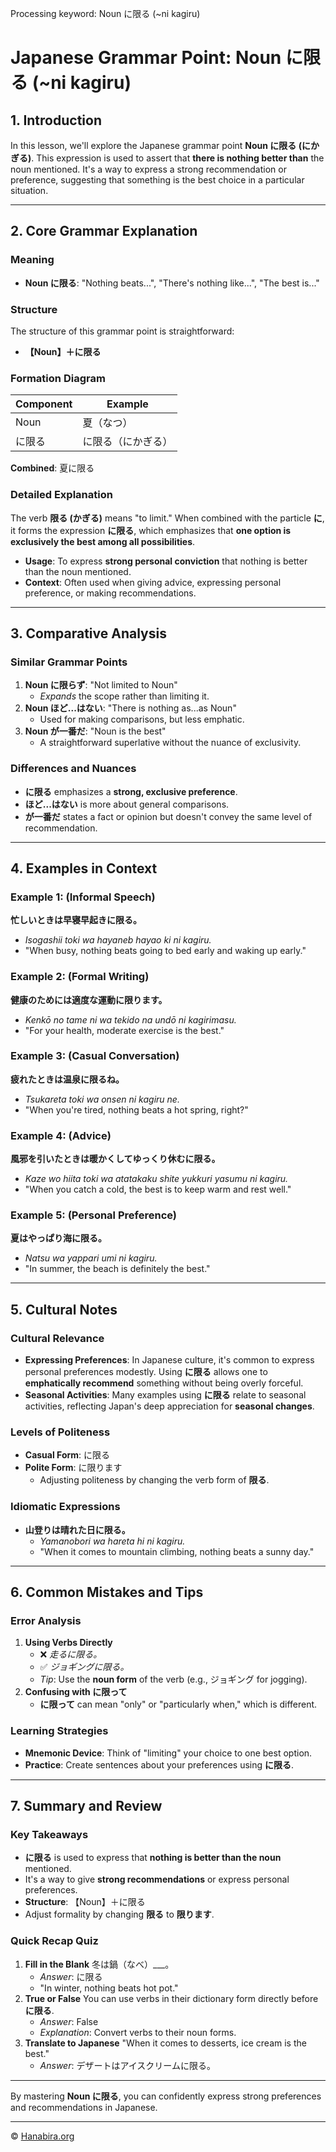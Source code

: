 Processing keyword: Noun に限る (~ni kagiru)
# Japanese Grammar Point: Noun に限る (~ni kagiru)

## 1. Introduction
In this lesson, we'll explore the Japanese grammar point **Noun に限る (にかぎる)**. This expression is used to assert that **there is nothing better than** the noun mentioned. It's a way to express a strong recommendation or preference, suggesting that something is the best choice in a particular situation.

---
## 2. Core Grammar Explanation
### Meaning
- **Noun に限る**: "Nothing beats...", "There's nothing like...", "The best is..."
### Structure
The structure of this grammar point is straightforward:
- **【Noun】＋に限る**
### Formation Diagram
| **Component** | **Example**    |
|---------------|----------------|
| Noun          | 夏（なつ）     |
| に限る        | に限る（にかぎる） |
**Combined**: 夏に限る
### Detailed Explanation
The verb **限る (かぎる)** means "to limit." When combined with the particle **に**, it forms the expression **に限る**, which emphasizes that **one option is exclusively the best among all possibilities**.
- **Usage**: To express **strong personal conviction** that nothing is better than the noun mentioned.
- **Context**: Often used when giving advice, expressing personal preference, or making recommendations.
---
## 3. Comparative Analysis
### Similar Grammar Points
1. **Noun に限らず**: "Not limited to Noun"
   - *Expands* the scope rather than limiting it.
2. **Noun ほど...はない**: "There is nothing as...as Noun"
   - Used for making comparisons, but less emphatic.
3. **Noun が一番だ**: "Noun is the best"
   - A straightforward superlative without the nuance of exclusivity.
### Differences and Nuances
- **に限る** emphasizes a **strong, exclusive preference**.
- **ほど...はない** is more about general comparisons.
- **が一番だ** states a fact or opinion but doesn't convey the same level of recommendation.
---
## 4. Examples in Context
### Example 1: (Informal Speech)
**忙しいときは早寝早起きに限る。**
- *Isogashii toki wa hayaneb hayao ki ni kagiru.*
- "When busy, nothing beats going to bed early and waking up early."
### Example 2: (Formal Writing)
**健康のためには適度な運動に限ります。**
- *Kenkō no tame ni wa tekido na undō ni kagirimasu.*
- "For your health, moderate exercise is the best."
### Example 3: (Casual Conversation)
**疲れたときは温泉に限るね。**
- *Tsukareta toki wa onsen ni kagiru ne.*
- "When you're tired, nothing beats a hot spring, right?"
### Example 4: (Advice)
**風邪を引いたときは暖かくしてゆっくり休むに限る。**
- *Kaze wo hiita toki wa atatakaku shite yukkuri yasumu ni kagiru.*
- "When you catch a cold, the best is to keep warm and rest well."
### Example 5: (Personal Preference)
**夏はやっぱり海に限る。**
- *Natsu wa yappari umi ni kagiru.*
- "In summer, the beach is definitely the best."
---
## 5. Cultural Notes
### Cultural Relevance
- **Expressing Preferences**: In Japanese culture, it's common to express personal preferences modestly. Using **に限る** allows one to **emphatically recommend** something without being overly forceful.
- **Seasonal Activities**: Many examples using **に限る** relate to seasonal activities, reflecting Japan's deep appreciation for **seasonal changes**.
### Levels of Politeness
- **Casual Form**: に限る
- **Polite Form**: に限ります
  - Adjusting politeness by changing the verb form of **限る**.
### Idiomatic Expressions
- **山登りは晴れた日に限る。**
  - *Yamanobori wa hareta hi ni kagiru.*
  - "When it comes to mountain climbing, nothing beats a sunny day."
---
## 6. Common Mistakes and Tips
### Error Analysis
1. **Using Verbs Directly**
   - ❌ *走るに限る。*
   - ✅ *ジョギングに限る。*
   - *Tip*: Use the **noun form** of the verb (e.g., ジョギング for jogging).
2. **Confusing with に限って**
   - **に限って** can mean "only" or "particularly when," which is different.
### Learning Strategies
- **Mnemonic Device**: Think of "limiting" your choice to one best option.
- **Practice**: Create sentences about your preferences using **に限る**.
---
## 7. Summary and Review
### Key Takeaways
- **に限る** is used to express that **nothing is better than the noun** mentioned.
- It's a way to give **strong recommendations** or express personal preferences.
- **Structure**: 【Noun】＋に限る
- Adjust formality by changing **限る** to **限ります**.
### Quick Recap Quiz
1. **Fill in the Blank**
   冬は鍋（なべ）___。
   - *Answer*: に限る
   - "In winter, nothing beats hot pot."
2. **True or False**
   You can use verbs in their dictionary form directly before **に限る**.
   - *Answer*: False
   - *Explanation*: Convert verbs to their noun forms.
3. **Translate to Japanese**
   "When it comes to desserts, ice cream is the best."
   - *Answer*: デザートはアイスクリームに限る。
---
By mastering **Noun に限る**, you can confidently express strong preferences and recommendations in Japanese.


---

© [Hanabira.org](https://hanabira.org)
